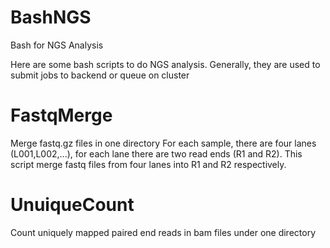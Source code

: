 # BashNGS
Bash for NGS Analysis

Here are some bash scripts to do NGS analysis. Generally, they are used to submit jobs to backend or queue on cluster


# FastqMerge
Merge fastq.gz files in one directory
For each sample, there are four lanes (L001,L002,...), for each lane there are two read ends (R1 and R2).
This script merge fastq files from four lanes into R1 and R2 respectively. 


# UnuiqueCount
Count uniquely mapped paired end reads in bam files under one directory

